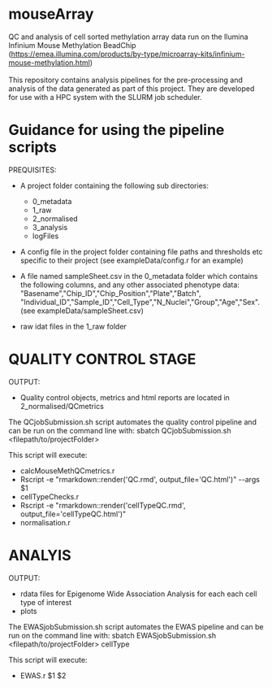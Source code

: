 # mouseArray
QC and analysis of cell sorted methylation array data run on the Ilumina Infinium Mouse Methylation BeadChip \
(https://emea.illumina.com/products/by-type/microarray-kits/infinium-mouse-methylation.html)
\
\
This repository contains analysis pipelines for the pre-processing and analysis of the data generated as part of this project. They are developed for use with a HPC system with the SLURM job scheduler.


# Guidance for using the pipeline scripts

PREQUISITES: 
* A project folder containing the following sub directories:
  * 0_metadata
  * 1_raw
  * 2_normalised
  * 3_analysis
  * logFiles
  
* A config file in the project folder containing file paths and thresholds etc specific to their project (see exampleData/config.r for an example)

* A file named sampleSheet.csv in the 0_metadata folder which contains the following columns, and any other associated phenotype data:
    "Basename","Chip_ID","Chip_Position","Plate","Batch", "Individual_ID","Sample_ID","Cell_Type","N_Nuclei","Group","Age","Sex". (see exampleData/sampleSheet.csv)
    
* raw idat files in the 1_raw folder



# QUALITY CONTROL STAGE

OUTPUT: 
* Quality control objects, metrics and html reports are located in 2_normalised/QCmetrics


The QCjobSubmission.sh script automates the quality control pipeline and can be run on the command line with:
sbatch QCjobSubmission.sh <filepath/to/projectFolder>

This script will execute:
* calcMouseMethQCmetrics.r
* Rscript -e "rmarkdown::render('QC.rmd', output_file='QC.html')" --args $1
* cellTypeChecks.r
* Rscript -e "rmarkdown::render('cellTypeQC.rmd', output_file='cellTypeQC.html')" 
* normalisation.r



# ANALYIS

OUTPUT:
* rdata files for Epigenome Wide Association Analysis for each each cell type of interest
* plots 


The EWASjobSubmission.sh script automates the EWAS pipeline and can be run on the command line with:
sbatch EWASjobSubmission.sh <filepath/to/projectFolder> cellType


This script will execute:
* EWAS.r $1 $2



